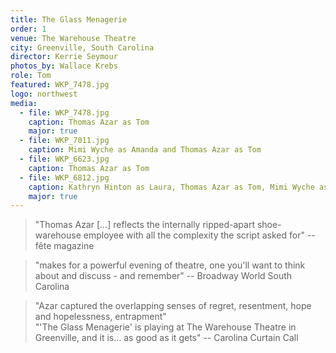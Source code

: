```yaml
---
title: The Glass Menagerie
order: 1
venue: The Warehouse Theatre
city: Greenville, South Carolina
director: Kerrie Seymour
photos_by: Wallace Krebs
role: Tom
featured: WKP_7478.jpg
logo: northwest
media:
  - file: WKP_7478.jpg
    caption: Thomas Azar as Tom
    major: true
  - file: WKP_7011.jpg
    caption: Mimi Wyche as Amanda and Thomas Azar as Tom
  - file: WKP_6623.jpg
    caption: Thomas Azar as Tom
  - file: WKP_6812.jpg
    caption: Kathryn Hinton as Laura, Thomas Azar as Tom, Mimi Wyche as Amanda
    major: true
---
```


> "Thomas Azar [...] reflects the internally ripped-apart shoe-warehouse employee with all the complexity the script asked for" -- fête magazine

> "makes for a powerful evening of theatre, one you'll want to think about and discuss - and remember" -- Broadway World South Carolina

> "Azar captured the overlapping senses of regret, resentment, hope and hopelessness, entrapment"  
"'The Glass Menagerie' is playing at The Warehouse Theatre in Greenville, and it is… as good as it gets" -- Carolina Curtain Call
